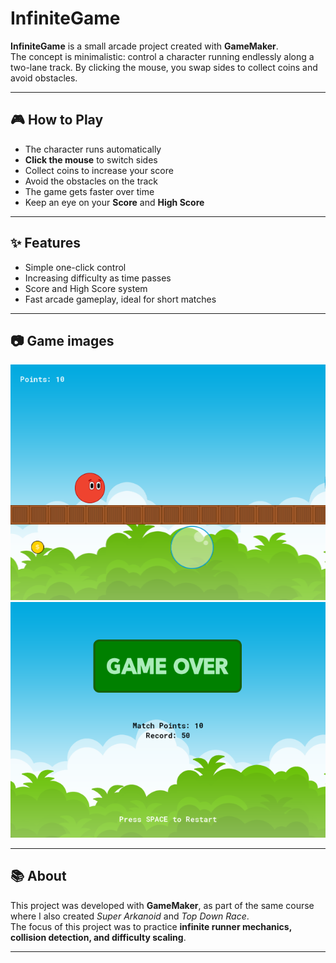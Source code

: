 # InfiniteGame

**InfiniteGame** is a small arcade project created with **GameMaker**.  
The concept is minimalistic: control a character running endlessly along a two-lane track. By clicking the mouse, you swap sides to collect coins and avoid obstacles.

---

## 🎮 How to Play
- The character runs automatically
- **Click the mouse** to switch sides
- Collect coins to increase your score
- Avoid the obstacles on the track
- The game gets faster over time
- Keep an eye on your **Score** and **High Score**

---

## ✨ Features
- Simple one-click control
- Increasing difficulty as time passes
- Score and High Score system
- Fast arcade gameplay, ideal for short matches

---

## 📷 Game images

![](https://github.com/joyexplorer/InfiniteGame/blob/main/infinityGame2.png)
![](https://github.com/joyexplorer/InfiniteGame/blob/main/infinityGame.png)

---

## 📚 About
This project was developed with **GameMaker**, as part of the same course where I also created *Super Arkanoid* and *Top Down Race*.  
The focus of this project was to practice **infinite runner mechanics, collision detection, and difficulty scaling**.

---
